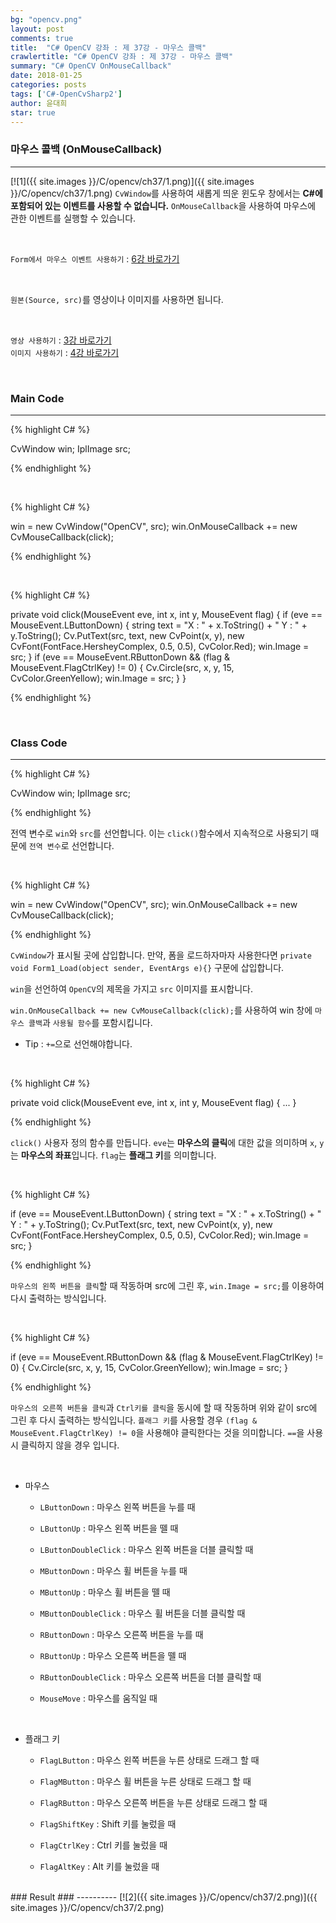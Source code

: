 ```yaml
---
bg: "opencv.png"
layout: post
comments: true
title:  "C# OpenCV 강좌 : 제 37강 - 마우스 콜백"
crawlertitle: "C# OpenCV 강좌 : 제 37강 - 마우스 콜백"
summary: "C# OpenCV OnMouseCallback"
date: 2018-01-25
categories: posts
tags: ['C#-OpenCvSharp2']
author: 윤대희
star: true
---
```


### 마우스 콜백 (OnMouseCallback) ###
----------
[![1]({{ site.images }}/C/opencv/ch37/1.png)]({{ site.images }}/C/opencv/ch37/1.png)
`CvWindow`를 사용하여 새롭게 띄운 윈도우 창에서는 **C#에 포함되어 있는 이벤트를 사용할 수 없습니다.** `OnMouseCallback`을 사용하여 마우스에 관한 이벤트를 실행할 수 있습니다.

<br>

`Form에서 마우스 이벤트 사용하기` : [6강 바로가기][6강]

<br>

`원본(Source, src)`를 영상이나 이미지를 사용하면 됩니다.

<br>

`영상 사용하기` : [3강 바로가기][3강]
<br>
`이미지 사용하기` : [4강 바로가기][4강]

<br>

### Main Code ###
----------

{% highlight C# %}

CvWindow win;
IplImage src;

{% endhighlight %}

<br>

{% highlight C# %}

win = new CvWindow("OpenCV", src);
win.OnMouseCallback += new CvMouseCallback(click);

{% endhighlight %}

<br>

{% highlight C# %}

private void click(MouseEvent eve, int x, int y, MouseEvent flag)
{
    if (eve == MouseEvent.LButtonDown)
    {
        string text = "X : " + x.ToString() + " Y : " + y.ToString();
        Cv.PutText(src, text, new CvPoint(x, y), new CvFont(FontFace.HersheyComplex, 0.5, 0.5), CvColor.Red);
        win.Image = src;
    }
    if (eve == MouseEvent.RButtonDown && (flag & MouseEvent.FlagCtrlKey) != 0)
    {
        Cv.Circle(src, x, y, 15, CvColor.GreenYellow);
        win.Image = src;
    }
}

{% endhighlight %}

<br>

### Class Code ###
----------
{% highlight C# %}

CvWindow win;
IplImage src;

{% endhighlight %}

전역 변수로 `win`와 `src`를 선언합니다. 이는 `click()`함수에서 지속적으로 사용되기 때문에 `전역 변수`로 선언합니다.

<br>

{% highlight C# %}

win = new CvWindow("OpenCV", src);
win.OnMouseCallback += new CvMouseCallback(click);

{% endhighlight %}

`CvWindow`가 표시될 곳에 삽입합니다. 만약, 폼을 로드하자마자 사용한다면 `private void Form1_Load(object sender, EventArgs e){}` 구문에 삽입합니다.

`win`을 선언하여 `OpenCV`의 제목을 가지고 `src` 이미지를 표시합니다.

`win.OnMouseCallback += new CvMouseCallback(click);`를 사용하여 win 창에 `마우스 콜백`과 `사용될 함수`를 포함시킵니다.

* Tip : `+=`으로 선언해야합니다.

<br>

{% highlight C# %}

private void click(MouseEvent eve, int x, int y, MouseEvent flag)
{
    ...
}

{% endhighlight %}

`click()` 사용자 정의 함수를 만듭니다. `eve`는 **마우스의 클릭**에 대한 값을 의미하며 `x`, `y`는 **마우스의 좌표**입니다. `flag`는 **플래그 키**를 의미합니다.

<br>

{% highlight C# %}

if (eve == MouseEvent.LButtonDown)
{
    string text = "X : " + x.ToString() + " Y : " + y.ToString();
    Cv.PutText(src, text, new CvPoint(x, y), new CvFont(FontFace.HersheyComplex, 0.5, 0.5), CvColor.Red);
    win.Image = src;
}

{% endhighlight %}

`마우스의 왼쪽 버튼을 클릭`할 때 작동하며 src에 그린 후, `win.Image = src;`를 이용하여 다시 출력하는 방식입니다.

<br>


{% highlight C# %}

if (eve == MouseEvent.RButtonDown && (flag & MouseEvent.FlagCtrlKey) != 0)
{
    Cv.Circle(src, x, y, 15, CvColor.GreenYellow);
    win.Image = src;
}

{% endhighlight %}

`마우스의 오른쪽 버튼을 클릭`과 `Ctrl키를 클릭`을 동시에 할 때 작동하며 위와 같이 src에 그린 후 다시 출력하는 방식입니다. `플래그 키`를 사용할 경우 `(flag & MouseEvent.FlagCtrlKey) != 0`을 사용해야 클릭한다는 것을 의미합니다. `==`을 사용 시 클릭하지 않을 경우 입니다.

<br>



* 마우스

    * `LButtonDown` : 마우스 왼쪽 버튼을 누를 때

    * `LButtonUp` : 마우스 왼쪽 버튼을 뗄 때

    * `LButtonDoubleClick` : 마우스 왼쪽 버튼을 더블 클릭할 때

    * `MButtonDown` : 마우스 휠 버튼을 누를 때

    * `MButtonUp` : 마우스 휠 버튼을 뗄 때

    * `MButtonDoubleClick` : 마우스 휠 버튼을 더블 클릭할 때

    * `RButtonDown` : 마우스 오른쪽 버튼을 누를 때

    * `RButtonUp` : 마우스 오른쪽 버튼을 뗄 때

    * `RButtonDoubleClick` : 마우스 오른쪽 버튼을 더블 클릭할 때

    * `MouseMove` : 마우스를 움직일 때

<br>

* 플래그 키

    * `FlagLButton` : 마우스 왼쪽 버튼을 누른 상태로 드래그 할 때

    * `FlagMButton` : 마우스 휠 버튼을 누른 상태로 드래그 할 때

    * `FlagRButton` : 마우스 오른쪽 버튼을 누른 상태로 드래그 할 때

    * `FlagShiftKey` : Shift 키를 눌렀을 때

    * `FlagCtrlKey` : Ctrl 키를 눌렀을 때

    * `FlagAltKey` : Alt 키를 눌렀을 때


<br>
### Result ###
----------
[![2]({{ site.images }}/C/opencv/ch37/2.png)]({{ site.images }}/C/opencv/ch37/2.png)


[3강]: https://076923.github.io/posts/C-opencv-3/
[4강]: https://076923.github.io/posts/C-opencv-4/
[6강]: https://076923.github.io/posts/C-6/
